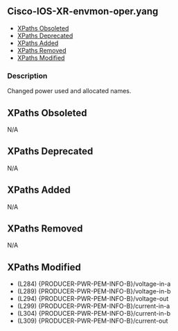 ## Cisco-IOS-XR-envmon-oper.yang

- [XPaths Obsoleted](#xpaths-obsoleted)
- [XPaths Deprecated](#xpaths-deprecated)
- [XPaths Added](#xpaths-added)
- [XPaths Removed](#xpaths-removed)
- [XPaths Modified](#xpaths-modified)

### Description

Changed power used and allocated names.

## XPaths Obsoleted

N/A

## XPaths Deprecated

N/A

## XPaths Added

N/A

## XPaths Removed

N/A

## XPaths Modified

- (L284)	{PRODUCER-PWR-PEM-INFO-B}/voltage-in-a
- (L289)	{PRODUCER-PWR-PEM-INFO-B}/voltage-in-b
- (L294)	{PRODUCER-PWR-PEM-INFO-B}/voltage-out
- (L299)	{PRODUCER-PWR-PEM-INFO-B}/current-in-a
- (L304)	{PRODUCER-PWR-PEM-INFO-B}/current-in-b
- (L309)	{PRODUCER-PWR-PEM-INFO-B}/current-out

